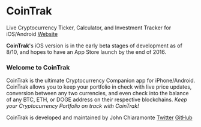 # CoinTrak
Live Cryptocurrency Ticker, Calculator, and Investment Tracker for iOS/Android
[Website](http://cointrak.me)

**CoinTrak**'s iOS version is in the early beta stages of development as of 8/10, and hopes to have an App Store launch by the end of 2016.

### Welcome to CoinTrak
CoinTrak is the ultimate Cryptocurrency Companion app for iPhone/Android.  CoinTrak allows you to keep your portfolio in check with live price updates, conversion between any two currencies, and even check into the balance of any BTC, ETH, or DOGE address on their respective blockchains.  *Keep your Cryptocurrency Portfolio on track with CoinTrak!*


CoinTrak is developed and maintained by John Chiaramonte [Twitter](http://twitter.com/jchiaramonte_) [GitHub](http://github.com/jccherry)
